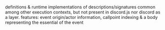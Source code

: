 definitions & runtime implementations of descriptions/signatures common among other execution contexts, but not present in discord.js nor discord as a layer. features: event origin/actor information, callpoint indexing & a body representing the essential of the event
